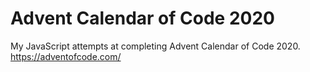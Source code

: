# Advent Calendar of Code 2020

My JavaScript attempts at completing Advent Calendar of Code 2020.
https://adventofcode.com/
